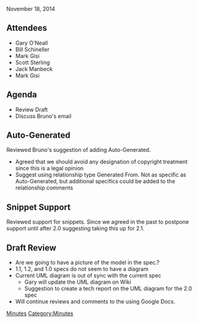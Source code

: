 November 18, 2014

## Attendees

  - Gary O'Neall
  - Bill Schineller
  - Mark Gisi
  - Scott Sterling
  - Jack Manbeck
  - Mark Gisi

## Agenda

  - Review Draft
  - Discuss Bruno's email

## Auto-Generated

Reviewed Bruno's suggestion of adding Auto-Generated.

  - Agreed that we should avoid any designation of copyright treatment
    since this is a legal opinion
  - Suggest using relationship type Generated From. Not as specific as
    Auto-Generated, but additional specifics could be added to the
    relationship comments

## Snippet Support

Reviewed support for snippets. Since we agreed in the past to postpone
support until after 2.0 suggesting taking this up for 2.1.

## Draft Review

  - Are we going to have a picture of the model in the spec.?
  - 1.1, 1.2, and 1.0 specs do not seem to have a diagram
  - Current UML diagram is out of sync with the current spec
      - Gary will update the UML diagram on Wiki
      - Suggestion to create a tech report on the UML diagram for the
        2.0 spec
  - Will continue reviews and comments to the using Google Docs.

[Minutes](Category:Technical "wikilink")
[Category:Minutes](Category:Minutes "wikilink")
